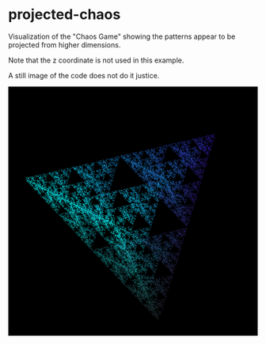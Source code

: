 # projected-chaos
Visualization of the "Chaos Game" showing the patterns appear to be projected from higher dimensions.

Note that the z coordinate is not used in this example.

A still image of the code does not do it justice.

<img src="still.png">
